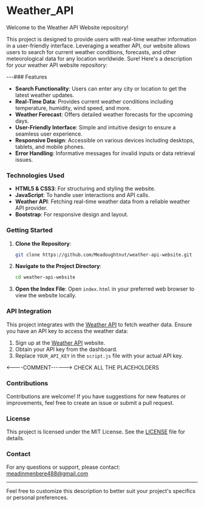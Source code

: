 # Weather_API
 Welcome to the Weather API Website repository! 

This project is designed to provide users with real-time weather information in a user-friendly interface. Leveraging a weather API, our website allows users to search for current weather conditions, forecasts, and other meteorological data for any location worldwide.
Sure! Here's a description for your weather API website repository:

---### Features

- **Search Functionality**: Users can enter any city or location to get the latest weather updates.
- **Real-Time Data**: Provides current weather conditions including temperature, humidity, wind speed, and more.
- **Weather Forecast**: Offers detailed weather forecasts for the upcoming days.
- **User-Friendly Interface**: Simple and intuitive design to ensure a seamless user experience.
- **Responsive Design**: Accessible on various devices including desktops, tablets, and mobile phones.
- **Error Handling**: Informative messages for invalid inputs or data retrieval issues.

### Technologies Used

- **HTML5 & CSS3**: For structuring and styling the website.
- **JavaScript**: To handle user interactions and API calls.
- **Weather API**: Fetching real-time weather data from a reliable weather API provider.
- **Bootstrap**: For responsive design and layout.

### Getting Started

1. **Clone the Repository**:
   ```bash
   git clone https://github.com/Meadoughtnut/weather-api-website.git
   ```
2. **Navigate to the Project Directory**:
   ```bash
   cd weather-api-website
   ```
3. **Open the Index File**:
   Open `index.html` in your preferred web browser to view the website locally.

### API Integration

This project integrates with the [Weather API](https://www.weatherapi.com/) to fetch weather data. Ensure you have an API key to access the weather data:
1. Sign up at the [Weather API](https://www.weatherapi.com/) website.
2. Obtain your API key from the dashboard.
3. Replace `YOUR_API_KEY` in the `script.js` file with your actual API key.


  <----COMMENT------> CHECK ALL THE PLACEHOLDERS
### Contributions

Contributions are welcome! If you have suggestions for new features or improvements, feel free to create an issue or submit a pull request.

### License

This project is licensed under the MIT License. See the [LICENSE](LICENSE) file for details.

### Contact

For any questions or support, please contact: meadinmenbere488@gmail.com 

---

Feel free to customize this description to better suit your project's specifics or personal preferences.
